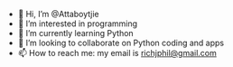- 👋 Hi, I’m @Attaboytjie
- 👀 I’m interested in programming
- 🌱 I’m currently learning Python
- 💞️ I’m looking to collaborate on Python coding and apps
- 📫 How to reach me: my email is richjphil@gmail.com

<!---
Attaboytjie/Attaboytjie is a ✨ special ✨ repository because its `README.md` (this file) appears on your GitHub profile.
You can click the Preview link to take a look at your changes.
--->
